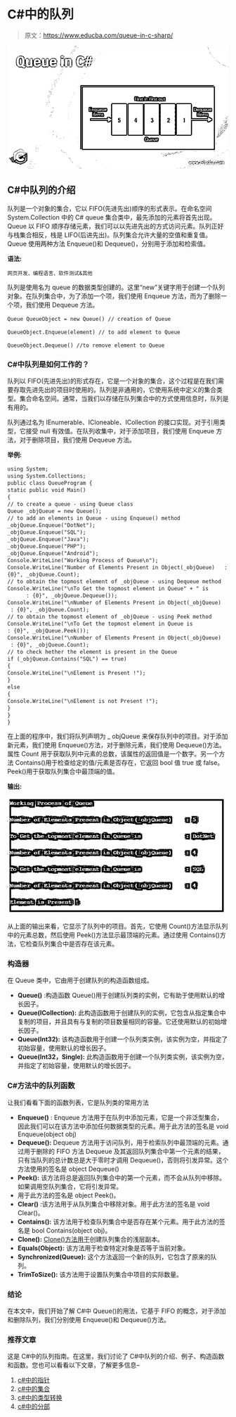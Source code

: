 # C#中的队列

> 原文：<https://www.educba.com/queue-in-c-sharp/>

![Queue in C#](img/bbf657c01fd53bb793af8bdad3ebc586.png)



## C#中队列的介绍

队列是一个对象的集合，它以 FIFO(先进先出)顺序的形式表示。在命名空间 System.Collection 中的 C# queue 集合类中，最先添加的元素将首先出现。Queue 以 FIFO 顺序存储元素，我们可以以先进先出的方式访问元素。队列正好与栈集合相反，栈是 LIFO(后进先出)。队列集合允许大量的空值和重复值。Queue 使用两种方法 Enqueue()和 Dequeue()，分别用于添加和检索值。

**语法:**

<small>网页开发、编程语言、软件测试&其他</small>

队列是使用名为 queue 的数据类型创建的。这里“new”关键字用于创建一个队列对象。在队列集合中，为了添加一个项，我们使用 Enqueue 方法，而为了删除一个项，我们使用 Dequeue 方法。

```
Queue QueueObject = new Queue() // creation of Queue
```

```
QueueObject.Enqueue(element) // to add element to Queue
```

```
QueueObject.Dequeue() //to remove element to Queue
```

### C#中队列是如何工作的？

队列以 FIFO(先进先出)的形式存在，它是一个对象的集合，这个过程是在我们需要存取先进先出的项目时使用的。队列是非通用的，它使用系统中定义的集合类型。集合命名空间。通常，当我们以存储在队列集合中的方式使用信息时，队列是有用的。

队列通过名为 IEnumerable、ICloneable、ICollection 的接口实现。对于引用类型，它接受 null 有效值。在队列收集中，对于添加项目，我们使用 Enqueue 方法，对于删除项目，我们使用 Dequeue 方法。

**举例:**

```
using System;
using System.Collections;
public class QueueProgram {
static public void Main()
{
// to create a queue - using Queue class
Queue _objQueue = new Queue();
// to add an elements in Queue - using Enqueue() method
_objQueue.Enqueue("DotNet");
_objQueue.Enqueue("SQL");
_objQueue.Enqueue("Java");
_objQueue.Enqueue("PHP");
_objQueue.Enqueue("Android");
Console.WriteLine("Working Process of Queue\n");
Console.WriteLine("Number of Elements Present in Object(_objQueue)   : {0}", _objQueue.Count);
// to obtain the topmost element of _objQueue - using Dequeue method
Console.WriteLine("\nTo Get the topmost element in Queue" + " is            : {0}", _objQueue.Dequeue());
Console.WriteLine("\nNumber of Elements Present in Object(_objQueue)   : {0}", _objQueue.Count);
// to obtain the topmost element of _objQueue - using Peek method
Console.WriteLine("\nTo Get the topmost element in Queue is            : {0}", _objQueue.Peek());
Console.WriteLine("\nNumber of Elements Present in Object(_objQueue)   : {0}", _objQueue.Count);
// to check hether the element is present in the Queue
if (_objQueue.Contains("SQL") == true)
{
Console.WriteLine("\nElement is Present !");
}
else
{
Console.WriteLine("\nElement is not Present !");
}
}
}
```

在上面的程序中，我们将队列声明为 _ objQueue 来保存队列中的项目。对于添加新元素，我们使用 Enqueue()方法，对于删除元素，我们使用 Dequeue()方法。属性 Count 用于获取队列中元素的总数，该属性的返回值是一个数字。另一个方法 Contains()用于检查给定的值/元素是否存在，它返回 bool 值 true 或 false。Peek()用于获取队列集合中最顶端的值。

**输出:**

![QUEUE IN C#](img/cc5380583d10783f82f12a6a750e811d.png)



从上面的输出来看，它显示了队列中的项目。首先，它使用 Count()方法显示队列中的元素总数，然后使用 Peek()方法显示最顶端的元素。通过使用 Contains()方法，它检查队列集合中是否存在该元素。

### 构造器

在 Queue 类中，它由用于创建队列的构造函数组成。

*   **Queue()** :构造函数 Queue()用于创建队列类的实例，它有助于使用默认的增长因子。
*   **Queue(ICollection):** 此构造函数用于创建队列的实例，它包含从指定集合中复制的项目，并且具有与复制的项目数量相同的容量。它还使用默认的初始增长因子。
*   **Queue(Int32):** 该构造函数用于创建一个队列类实例，该实例为空，并指定了初始容量，使用默认的增长因子。
*   **Queue(Int32，Single):** 此构造函数用于创建一个队列类实例，该实例为空，并指定了初始容量，使用默认的增长因子。

### C#方法中的队列函数

让我们看看下面的函数列表，它是队列类的常用方法

*   **Enqueue()** : Enqueue 方法用于在队列中添加元素，它是一个非泛型集合，因此我们可以在该方法中添加任何数据类型的元素。用于此方法的签名是 void Enqueue(object obj)
*   **Dequeue():** Dequeue 方法用于访问队列，用于检索队列中最顶端的元素。通过用于删除的 FIFO 方法 Dequeue 及其返回队列集合中第一个元素的结果，只有当队列的总计数总是大于零时才调用 Dequeue()，否则将引发异常。这个方法使用的签名是 object Dequeue()
*   **Peek():** 该方法将总是返回队列集合中的第一个元素，而不会从队列中移除。如果调用空队列集合，它将引发异常。
*   用于此方法的签名是 object Peek()。
*   **Clear()** :该方法用于从队列集合中移除对象。用于此方法的签名是 void Clear()。
*   **Contains():** 该方法用于检查队列集合中是否存在某个元素。用于此方法的签名是 bool Contains(object obj)。
*   **Clone():** [Clone()方法用于](https://www.educba.com/clone-in-c-sharp/)创建队列集合的浅层副本。
*   **Equals(Object):** 该方法用于检查特定对象是否等于当前对象。
*   **Synchronized(Queue):** 这个方法返回一个新的队列，它包含了原来的队列。
*   **TrimToSize():** 该方法用于设置队列集合中项目的实际数量。

### 结论

在本文中，我们开始了解 C#中 Queue()的用法，它基于 FIFO 的概念，对于添加和删除队列，我们分别使用 Enqueue()和 Dequeue()方法。

### 推荐文章

这是 C#中的队列指南。在这里，我们讨论了 C#中队列的介绍、例子、构造函数和函数。您也可以看看以下文章，了解更多信息–

1.  [c#中的指针](https://www.educba.com/pointers-in-c-sharp/)
2.  [c#中的集合](https://www.educba.com/collections-in-c-sharp/)
3.  [c#中的类型转换](https://www.educba.com/type-casting-in-c-sharp/)
4.  [c#中的分部](https://www.educba.com/partial-in-c-sharp/)





